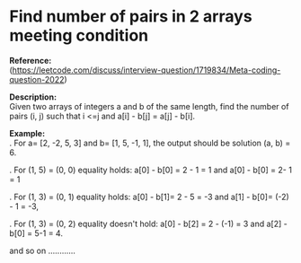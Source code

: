 # Find number of pairs in 2 arrays meeting condition  

**Reference:**   
(https://leetcode.com/discuss/interview-question/1719834/Meta-coding-question-2022)  

**Description:**  
Given two arrays of integers a and b of the same length, find the number of pairs (i, j) such that i <=j
and a[i] - b[j] = a[j] - b[i].  

**Example:**  
. For a= [2, -2, 5, 3] and b= [1, 5, -1, 1], the output should be solution (a, b) = 6.

. For (1, 5) = (0, 0) equality holds: a[0] - b[0] = 2 - 1 = 1 and a[0] - b[0] = 2- 1 = 1

. For (1, 3) = (0, 1) equality holds: a[0] - b[1]= 2 - 5 = -3 and a[1] - b[0]= (-2) - 1 = -3,

. For (1, 3) = (0, 2) equality doesn't hold: a[0] - b[2] =  2 - (-1) = 3 and a[2] - b[0] = 5-1 = 4.

and so on ............